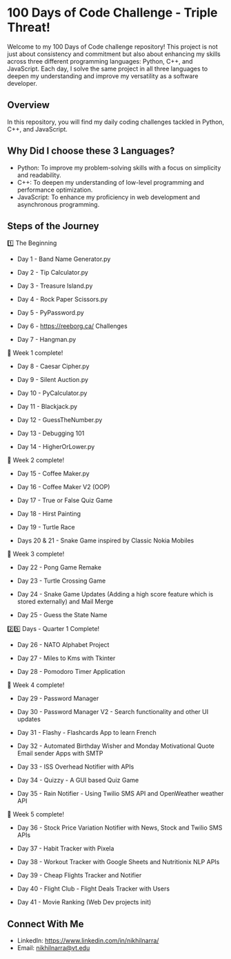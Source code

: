 # 100 Days of Code Challenge - Triple Threat!

Welcome to my 100 Days of Code challenge repository! This project is not just about consistency and commitment but also about enhancing my skills across three different programming languages: Python, C++, and JavaScript. Each day, I solve the same project in all three languages to deepen my understanding and improve my versatility as a software developer.

## Overview

In this repository, you will find my daily coding challenges tackled in Python, C++, and JavaScript.

## Why Did I choose these 3 Languages?
- Python: To improve my problem-solving skills with a focus on simplicity and readability.
- C++: To deepen my understanding of low-level programming and performance optimization.
- JavaScript: To enhance my proficiency in web development and asynchronous programming.

## Steps of the Journey
:one: The Beginning

- Day 1 - Band Name Generator.py

- Day 2 - Tip Calculator.py

- Day 3 - Treasure Island.py

- Day 4 - Rock Paper Scissors.py

- Day 5 - PyPassword.py

- Day 6 - https://reeborg.ca/ Challenges

- Day 7 - Hangman.py

:checkered_flag: Week 1 complete!

- Day 8 - Caesar Cipher.py

- Day 9 - Silent Auction.py

- Day 10 - PyCalculator.py

- Day 11 - Blackjack.py

- Day 12 - GuessTheNumber.py

- Day 13 - Debugging 101

- Day 14 - HigherOrLower.py

:checkered_flag: Week 2 complete!

- Day 15 - Coffee Maker.py

- Day 16 - Coffee Maker V2 (OOP)

- Day 17 - True or False Quiz Game

- Day 18 - Hirst Painting

- Day 19 - Turtle Race

- Days 20 & 21 - Snake Game inspired by Classic Nokia Mobiles

:checkered_flag: Week 3 complete!

- Day 22 - Pong Game Remake

- Day 23 - Turtle Crossing Game

- Day 24 - Snake Game Updates (Adding a high score feature which is stored externally) and Mail Merge

- Day 25 - Guess the State Name

:two::five: Days - Quarter 1 Complete!

- Day 26 - NATO Alphabet Project

- Day 27 - Miles to Kms with Tkinter

- Day 28 - Pomodoro Timer Application

:checkered_flag: Week 4 complete!

- Day 29 - Password Manager

- Day 30 - Password Manager V2 - Search functionality and other UI updates

- Day 31 - Flashy - Flashcards App to learn French

- Day 32 - Automated Birthday Wisher and Monday Motivational Quote Email sender Apps with SMTP

- Day 33 - ISS Overhead Notifier with APIs

- Day 34 - Quizzy - A GUI based Quiz Game

- Day 35 - Rain Notifier - Using Twilio SMS API and OpenWeather weather API

:checkered_flag: Week 5 complete!

- Day 36 - Stock Price Variation Notifier with News, Stock and Twilio SMS APIs

- Day 37 - Habit Tracker with Pixela

- Day 38 - Workout Tracker with Google Sheets and Nutritionix NLP APIs

- Day 39 - Cheap Flights Tracker and Notifier

- Day 40 - Flight Club - Flight Deals Tracker with Users

- Day 41 - Movie Ranking (Web Dev projects init)

## Connect With Me
- LinkedIn: https://www.linkedin.com/in/nikhilnarra/
- Email: nikhilnarra@vt.edu
